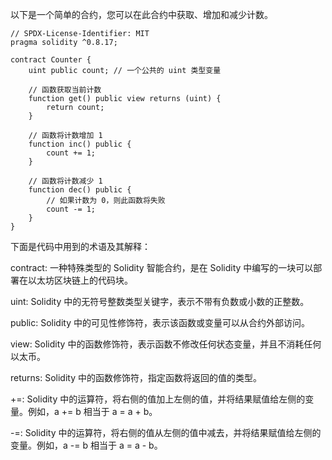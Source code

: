 以下是一个简单的合约，您可以在此合约中获取、增加和减少计数。

```solidity
// SPDX-License-Identifier: MIT
pragma solidity ^0.8.17;

contract Counter {
    uint public count; // 一个公共的 uint 类型变量

    // 函数获取当前计数
    function get() public view returns (uint) {
        return count;
    }

    // 函数将计数增加 1
    function inc() public {
        count += 1;
    }

    // 函数将计数减少 1
    function dec() public {
        // 如果计数为 0，则此函数将失败
        count -= 1;
    }
}
```



下面是代码中用到的术语及其解释：

contract: 一种特殊类型的 Solidity 智能合约，是在 Solidity 中编写的一块可以部署在以太坊区块链上的代码块。

uint: Solidity 中的无符号整数类型关键字，表示不带有负数或小数的正整数。

public: Solidity 中的可见性修饰符，表示该函数或变量可以从合约外部访问。

view: Solidity 中的函数修饰符，表示函数不修改任何状态变量，并且不消耗任何以太币。

returns: Solidity 中的函数修饰符，指定函数将返回的值的类型。

+=: Solidity 中的运算符，将右侧的值加上左侧的值，并将结果赋值给左侧的变量。例如，a += b 相当于 a = a + b。

-=: Solidity 中的运算符，将右侧的值从左侧的值中减去，并将结果赋值给左侧的变量。例如，a -= b 相当于 a = a - b。
